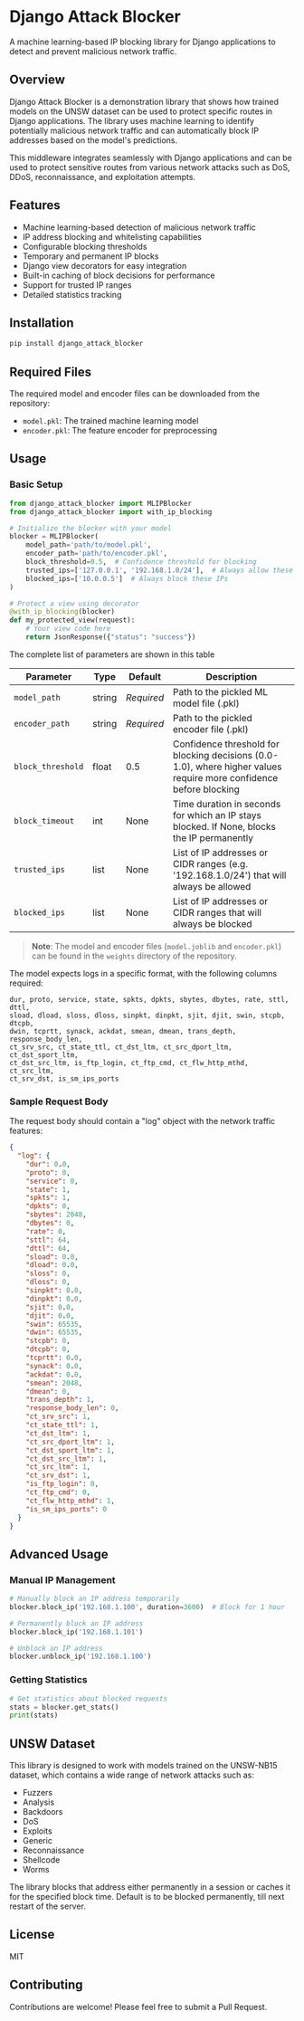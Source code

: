 # Django Attack Blocker

A machine learning-based IP blocking library for Django applications to detect and prevent malicious network traffic.

## Overview

Django Attack Blocker is a demonstration library that shows how trained models on the UNSW dataset can be used to protect specific routes in Django applications. The library uses machine learning to identify potentially malicious network traffic and can automatically block IP addresses based on the model's predictions.

This middleware integrates seamlessly with Django applications and can be used to protect sensitive routes from various network attacks such as DoS, DDoS, reconnaissance, and exploitation attempts.

## Features

- Machine learning-based detection of malicious network traffic
- IP address blocking and whitelisting capabilities
- Configurable blocking thresholds
- Temporary and permanent IP blocks
- Django view decorators for easy integration
- Built-in caching of block decisions for performance
- Support for trusted IP ranges
- Detailed statistics tracking

## Installation

```bash
pip install django_attack_blocker
```

## Required Files

The required model and encoder files can be downloaded from the repository:

- `model.pkl`: The trained machine learning model
- `encoder.pkl`: The feature encoder for preprocessing

## Usage

### Basic Setup

```python
from django_attack_blocker import MLIPBlocker
from django_attack_blocker import with_ip_blocking

# Initialize the blocker with your model
blocker = MLIPBlocker(
    model_path='path/to/model.pkl',
    encoder_path='path/to/encoder.pkl',
    block_threshold=0.5,  # Confidence threshold for blocking
    trusted_ips=['127.0.0.1', '192.168.1.0/24'],  # Always allow these IPs
    blocked_ips=['10.0.0.5']  # Always block these IPs
)

# Protect a view using decorator
@with_ip_blocking(blocker)
def my_protected_view(request):
    # Your view code here
    return JsonResponse({"status": "success"})
```

The complete list of parameters are shown in this table

| Parameter         | Type   | Default    | Description                                                                                                        |
| ----------------- | ------ | ---------- | ------------------------------------------------------------------------------------------------------------------ |
| `model_path`      | string | _Required_ | Path to the pickled ML model file (.pkl)                                                                           |
| `encoder_path`    | string | _Required_ | Path to the pickled encoder file (.pkl)                                                                            |
| `block_threshold` | float  | 0.5        | Confidence threshold for blocking decisions (0.0-1.0), where higher values require more confidence before blocking |
| `block_timeout`   | int    | None       | Time duration in seconds for which an IP stays blocked. If None, blocks the IP permanently                         |
| `trusted_ips`     | list   | None       | List of IP addresses or CIDR ranges (e.g. '192.168.1.0/24') that will always be allowed                            |
| `blocked_ips`     | list   | None       | List of IP addresses or CIDR ranges that will always be blocked                                                    |

> **Note**: The model and encoder files (`model.joblib` and `encoder.pkl`) can be found in the `weights` directory of the repository.

The model expects logs in a specific format, with the following columns required:

```
dur, proto, service, state, spkts, dpkts, sbytes, dbytes, rate, sttl, dttl,
sload, dload, sloss, dloss, sinpkt, dinpkt, sjit, djit, swin, stcpb, dtcpb,
dwin, tcprtt, synack, ackdat, smean, dmean, trans_depth, response_body_len,
ct_srv_src, ct_state_ttl, ct_dst_ltm, ct_src_dport_ltm, ct_dst_sport_ltm,
ct_dst_src_ltm, is_ftp_login, ct_ftp_cmd, ct_flw_http_mthd, ct_src_ltm,
ct_srv_dst, is_sm_ips_ports
```

### Sample Request Body

The request body should contain a "log" object with the network traffic features:

```json
{
  "log": {
    "dur": 0.0,
    "proto": 0,
    "service": 0,
    "state": 1,
    "spkts": 1,
    "dpkts": 0,
    "sbytes": 2048,
    "dbytes": 0,
    "rate": 0,
    "sttl": 64,
    "dttl": 64,
    "sload": 0.0,
    "dload": 0.0,
    "sloss": 0,
    "dloss": 0,
    "sinpkt": 0.0,
    "dinpkt": 0.0,
    "sjit": 0.0,
    "djit": 0.0,
    "swin": 65535,
    "dwin": 65535,
    "stcpb": 0,
    "dtcpb": 0,
    "tcprtt": 0.0,
    "synack": 0.0,
    "ackdat": 0.0,
    "smean": 2048,
    "dmean": 0,
    "trans_depth": 1,
    "response_body_len": 0,
    "ct_srv_src": 1,
    "ct_state_ttl": 1,
    "ct_dst_ltm": 1,
    "ct_src_dport_ltm": 1,
    "ct_dst_sport_ltm": 1,
    "ct_dst_src_ltm": 1,
    "ct_src_ltm": 1,
    "ct_srv_dst": 1,
    "is_ftp_login": 0,
    "ct_ftp_cmd": 0,
    "ct_flw_http_mthd": 1,
    "is_sm_ips_ports": 0
  }
}
```

## Advanced Usage

### Manual IP Management

```python
# Manually block an IP address temporarily
blocker.block_ip('192.168.1.100', duration=3600)  # Block for 1 hour

# Permanently block an IP address
blocker.block_ip('192.168.1.101')

# Unblock an IP address
blocker.unblock_ip('192.168.1.100')
```

### Getting Statistics

```python
# Get statistics about blocked requests
stats = blocker.get_stats()
print(stats)
```

## UNSW Dataset

This library is designed to work with models trained on the UNSW-NB15 dataset, which contains a wide range of network attacks such as:

- Fuzzers
- Analysis
- Backdoors
- DoS
- Exploits
- Generic
- Reconnaissance
- Shellcode
- Worms

The library blocks that address either permanently in a session or caches it for the specified block time. Default is to be blocked permanently, till next restart of the server.

## License

MIT

## Contributing

Contributions are welcome! Please feel free to submit a Pull Request.
